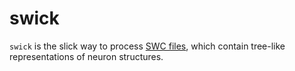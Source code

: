 # swick
`swick` is the slick way to process [SWC files](http://www.neuronland.org/NLMorphologyConverter/MorphologyFormats/SWC/Spec.html), which contain tree-like representations of neuron structures.
